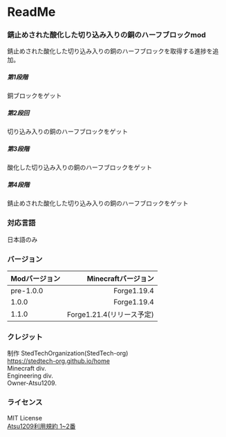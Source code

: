 # ReadMe
### 錆止めされた酸化した切り込み入りの銅のハーフブロックmod  
錆止めされた酸化した切り込み入りの銅のハーフブロックを取得する進捗を追加。  

##### 第1段階  
銅ブロックをゲット  
##### 第2段回  
切り込み入りの銅のハーフブロックをゲット
##### 第3段階  
酸化した切り込み入りの銅のハーフブロックをゲット  
##### 第4段階  
錆止めされた酸化した切り込み入りの銅のハーフブロックをゲット  

### 対応言語  
日本語のみ  

### バージョン  
| Modバージョン | Minecraftバージョン |
|:-----------|------------:|
| pre-1.0.0  | Forge1.19.4 |
| 1.0.0      | Forge1.19.4 |
| 1.1.0      | Forge1.21.4(リリース予定) |


### クレジット
制作 StedTechOrganization(StedTech-org)  
    https://stedtech-org.github.io/home  
    Minecraft div.  
    Engineering div.  
    Owner-Atsu1209.  

### ライセンス 
MIT License  
[Atsu1209利用規約 1~2番](https://atsu1209.github.io/home/file)
